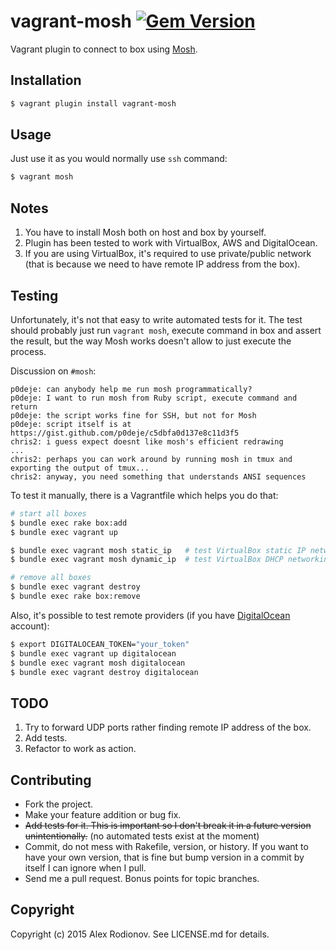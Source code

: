 vagrant-mosh [![Gem Version](https://badge.fury.io/rb/vagrant-mosh.svg)](http://badge.fury.io/rb/vagrant-mosh)
============

Vagrant plugin to connect to box using [Mosh](https://mosh.mit.edu/).

Installation
------------

```bash
$ vagrant plugin install vagrant-mosh
```

Usage
-----

Just use it as you would normally use `ssh` command:

```bash
$ vagrant mosh
```

Notes
-----

1. You have to install Mosh both on host and box by yourself.
2. Plugin has been tested to work with VirtualBox, AWS and DigitalOcean.
3. If you are using VirtualBox, it's required to use private/public network (that is because we need to have remote IP address from the box).

Testing
-------

Unfortunately, it's not that easy to write automated tests for it. The test should probably just run `vagrant mosh`, execute command in box and assert the result, but the way Mosh works doesn't allow to just execute the process.

Discussion on `#mosh`:

```
p0deje: can anybody help me run mosh programmatically?
p0deje: I want to run mosh from Ruby script, execute command and return
p0deje: the script works fine for SSH, but not for Mosh
p0deje: script itself is at https://gist.github.com/p0deje/c5dbfa0d137e8c11d3f5
chris2: i guess expect doesnt like mosh's efficient redrawing
...
chris2: perhaps you can work around by running mosh in tmux and exporting the output of tmux...
chris2: anyway, you need something that understands ANSI sequences
```

To test it manually, there is a Vagrantfile which helps you do that:

```bash
# start all boxes
$ bundle exec rake box:add
$ bundle exec vagrant up

$ bundle exec vagrant mosh static_ip   # test VirtualBox static IP networking
$ bundle exec vagrant mosh dynamic_ip  # test VirtualBox DHCP networking

# remove all boxes
$ bundle exec vagrant destroy
$ bundle exec rake box:remove
```

Also, it's possible to test remote providers (if you have [DigitalOcean](https://www.digitalocean.com/) account):

```bash
$ export DIGITALOCEAN_TOKEN="your_token"
$ bundle exec vagrant up digitalocean
$ bundle exec vagrant mosh digitalocean
$ bundle exec vagrant destroy digitalocean
```

TODO
----

1. Try to forward UDP ports rather finding remote IP address of the box.
2. Add tests.
3. Refactor to work as action.

Contributing
------------

* Fork the project.
* Make your feature addition or bug fix.
* ~~Add tests for it. This is important so I don't break it in a future version unintentionally.~~ (no automated tests exist at the moment)
* Commit, do not mess with Rakefile, version, or history. If you want to have your own version, that is fine but bump version in a commit by itself I can ignore when I pull.
* Send me a pull request. Bonus points for topic branches.

Copyright
---------

Copyright (c) 2015 Alex Rodionov. See LICENSE.md for details.
